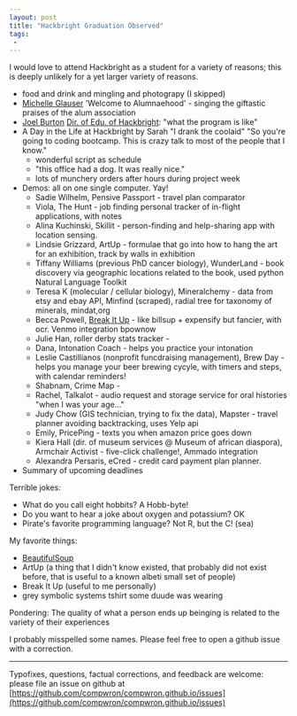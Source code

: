 ```yaml
---
layout: post
title: "Hackbright Graduation Observed"
tags:
 -
---
```


I would love to attend Hackbright as a student for a variety of reasons; this is deeply unlikely for a yet larger variety of reasons.

* food and drink and mingling and photograpy (I skipped)
* [Michelle Glauser](https://twitter.com/michelleglauser) 'Welcome to Alumnaehood' - singing the giftastic praises of the alum association 
* [Joel Burton](https://twitter.com/wjoelburton) [Dir. of Edu. of Hackbright](http://hackbrightacademy.com/person/joel-burton/): "what the program is like"
* A Day in the Life at Hackbright by Sarah "I drank the coolaid" "So you're going to coding bootcamp. This is crazy talk to most of the people that I know."
  * wonderful script as schedule
  * "this office had a dog. It was really nice."
  * lots of munchery orders after hours during project week
* Demos: all on one single computer. Yay!
  * Sadie Wilhelm, Pensive Passport - travel plan comparator
  * Viola, The Hunt - job finding personal tracker of in-flight applications, with notes
  * Alina Kuchinski, Skillit - person-finding and help-sharing app with location sensing. 
  * Lindsie Grizzard, ArtUp - formulae that go into how to hang the art for an exhibition, track by walls in exhibition
  * Tiffany Williams (previous PhD cancer biology), WunderLand - book discovery via geographic locations related to the book, used python Natural Language Toolkit
  * Teresa K (molecular / cellular biology), Mineralchemy - data from etsy and ebay API, Minfind (scraped), radial tree for taxonomy of minerals, mindat,org
  * Becca Powell, [Break It Up](https://github.com/bpownow/breakitup) - like billsup + expensify but fancier, with ocr. Venmo integration bpownow
  * Julie Han, roller derby stats tracker - 
  * Dana, Intonation Coach - helps you practice your intonation
  * Leslie Castillianos (nonprofit funcdraising management), Brew Day - helps you manage your beer brewing cycyle, with timers and steps, with calendar reminders!
  * Shabnam, Crime Map - 
  * Rachel, Talkalot - audio request and storage service for oral histories "when I was your age..."
  * Judy Chow (GIS technician, trying to fix the data), Mapster - travel planner avoiding backtracking, uses Yelp api
  * Emily, PricePing - texts you when amazon price goes down
  * Kiera Hall (dir. of museum services @ Museum of african diaspora), Armchair Activist - five-click challenge!, Ammado integration
  * Alexandra Persaris, eCred - credit card payment plan planner. 
* Summary of upcoming deadlines


Terrible jokes:

* What do you call eight hobbits? A Hobb-byte!
* Do you want to hear a joke about oxygen and potassium? OK
* Pirate's favorite programming language? Not R, but the C! (sea)


My favorite things:

* [BeautifulSoup](https://en.wikipedia.org/wiki/Beautiful_Soup) 
* ArtUp (a thing that I didn't know existed, that probably did not exist before, that is useful to a known albeti small set of people)
* Break It Up (useful to me personally)
* grey symbolic systems tshirt some duude was wearing

Pondering: The quality of what a person ends up beinging is related to the variety of their experiences




I probably misspelled some names. Please feel free to open a github issue with a correction. 

-------

Typofixes, questions, factual corrections, and feedback are welcome: please file an issue on github at [https://github.com/compwron/compwron.github.io/issues](https://github.com/compwron/compwron.github.io/issues)
